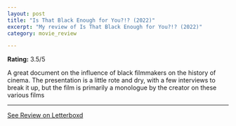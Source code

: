```yaml
---
layout: post
title: "Is That Black Enough for You?!? (2022)"
excerpt: "My review of Is That Black Enough for You?!? (2022)"
category: movie_review

---
```


**Rating:** 3.5/5

A great document on the influence of black filmmakers on the history of cinema. The presentation is a little rote and dry, with a few interviews to break it up, but the film is primarily a monologue by the creator on these various films

<hr>

[See Review on Letterboxd](https://boxd.it/3v2cUR)
